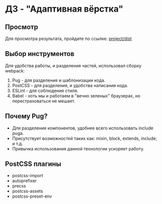 # ДЗ - "Адаптивная вёрстка"
## Просмотр
Для просмотра результата, пройдите по ссылке: [project/dist](https://ilya777grin23.github.io/yandex-shri-task-responsive-design/dist/)
## Выбор инструментов
Для удобства работы, и разделения частей, использовал сборку webpack:
1. Pug - для разделения и шаблонизации кода.
1. PostCSS - для разделения, и удобства написания кода.
1. ESLint - для соблюдения стиля.
1. Babel - хоть мы и работаем в "вечно зеленых" браузерах, но перестраховаться не мешает.
## Почему Pug?
* Для разделения компонентов, удобнее всего использовать include pugа.
* Присутствует возможностей таких как: mixin, block, extends, include; и т.д.
* Привычка использования данной технологии ускоряет работу.
## PostCSS плагины
* postcss-import
* autoprefixer
* precss
* postcss-assets
* postcss-preset-env